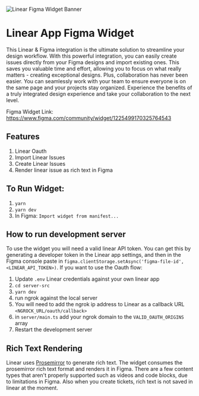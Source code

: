 ![Linear Figma Widget Banner](https://user-images.githubusercontent.com/7476817/230168136-13a346f7-61cc-48c2-9ab3-5c7230c76e56.png)
# Linear App Figma Widget

This Linear & Figma integration is the ultimate solution to streamline your design workflow. With this powerful integration, you can easily create issues directly from your Figma designs and import existing ones. This saves you valuable time and effort, allowing you to focus on what really matters - creating exceptional designs. Plus, collaboration has never been easier. You can seamlessly work with your team to ensure everyone is on the same page and your projects stay organized. Experience the benefits of a truly integrated design experience and take your collaboration to the next level.

Figma Widget Link: https://www.figma.com/community/widget/1225499170325764543

## Features
1. Linear Oauth
2. Import Linear Issues
3. Create Linear Issues
4. Render linear issue as rich text in Figma

## To Run Widget:
1. `yarn`
2. `yarn dev`
3. In Figma: `Import widget from manifest...`

## How to run development server
To use the widget you will need a valid linear API token. You can get this by generating a developer token in the Linear app settings, and then in the Figma console paste in `figma.clientStorage.setAsync('figma-file-id', <LINEAR_API_TOKEN>)`. If you want to use the Oauth flow:

1. Update `.env` Linear credentials against your own linear app
2. `cd server-src`
3. `yarn dev`
4. run ngrok against the local server
5. You will need to add the ngrok ip address to Linear as a callback URL `<NGROCK_URL/oauth/callback>`
6. in `server/main.ts` add your ngrok domain to the `VALID_OAUTH_ORIGINS` array
7. Restart the development server


## Rich Text Rendering
Linear uses [Prosemirror](https://prosemirror.net/) to generate rich text. The widget consumes the prosemirror rich text format and renders it in Figma. There are a few content types that aren't properly supported such as videos and code blocks, due to limitations in Figma. Also when you create tickets, rich text is not saved in linear at the moment.
